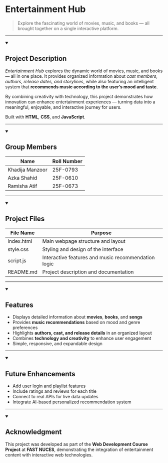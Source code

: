 # Entertainment Hub

> Explore the fascinating world of movies, music, and books — all brought together on a single interactive platform.

---

<details open>
<summary><h2> Project Description</h2></summary>

*Entertainment Hub* explores the dynamic world of movies, music, and books — all in one place.
It provides organized information about *cast members, authors, release dates, and storylines*, while also featuring an intelligent system that **recommends music according to the user’s mood and taste**.

By combining creativity with technology, this project demonstrates how innovation can enhance entertainment experiences — turning data into a meaningful, enjoyable, and interactive journey for users.

Built with **HTML**, **CSS**, and **JavaScript**.

</details>

---

<details open>
<summary><h2> Group Members</h2></summary>

| **Name**        | **Roll Number** |
| --------------- | --------------- |
| Khadija Manzoor | 25F-0793        |
| Azka Shahid     | 25F-0610        |
| Ramisha Atif    | 25F-0673        |

</details>

---

<details open>
<summary><h2> Project Files</h2></summary>

| **File Name** | **Purpose**                                         |
| ------------- | --------------------------------------------------- |
| index.html    | Main webpage structure and layout                   |
| style.css     | Styling and design of the interface                 |
| script.js     | Interactive features and music recommendation logic |
| README.md     | Project description and documentation               |

</details>

---

<details open>
<summary><h2> Features</h2></summary>

* Displays detailed information about **movies**, **books**, and **songs**
* Provides **music recommendations** based on mood and genre preferences
* Highlights **authors, cast, and release details** in an organized layout
* Combines **technology and creativity** to enhance user engagement
* Simple, responsive, and expandable design

</details>

---

<details open>
<summary><h2> Future Enhancements</h2></summary>

* Add user login and playlist features
* Include ratings and reviews for each title
* Connect to real APIs for live data updates
* Integrate AI-based personalized recommendation system

</details>

---

<details open>
<summary><h2> Acknowledgment</h2></summary>

This project was developed as part of the **Web Development Course Project** at **FAST NUCES**, demonstrating the integration of entertainment content with interactive web technologies.

</details>
